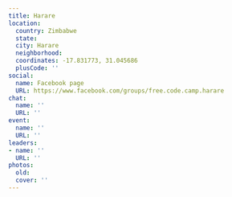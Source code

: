 ```yaml
---
title: Harare
location:
  country: Zimbabwe
  state: 
  city: Harare
  neighborhood: 
  coordinates: -17.831773, 31.045686
  plusCode: ''
social:
  name: Facebook page
  URL: https://www.facebook.com/groups/free.code.camp.harare
chat:
  name: ''
  URL: ''
event:
  name: ''
  URL: ''
leaders:
- name: ''
  URL: ''
photos:
  old: 
  cover: ''
---
```

